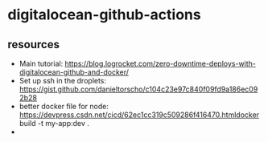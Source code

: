 # digitalocean-github-actions

## resources

- Main tutorial: https://blog.logrocket.com/zero-downtime-deploys-with-digitalocean-github-and-docker/
- Set up ssh in the droplets: https://gist.github.com/danieltorscho/c104c23e97c840f09fd9a186ec092b28
- better docker file for node: https://devpress.csdn.net/cicd/62ec1cc319c509286f416470.htmldocker build -t my-app:dev .
- 